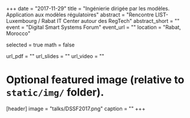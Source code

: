 +++
date = "2017-11-29"
title = "Ingénierie dirigée par les modèles. Application aux modèles régulatoires"
abstract = "Rencontre LIST-Luxembourg / Rabat IT Center autour des RegTech"
abstract_short = ""
event = "Digital Smart Systems Forum"
event_url = ""
location = "Rabat, Morocco"

selected = true
math = false

url_pdf = ""
url_slides = ""
url_video = ""

# Optional featured image (relative to `static/img/` folder).
[header]
image = "talks/DSSF2017.png"
caption = ""
+++

